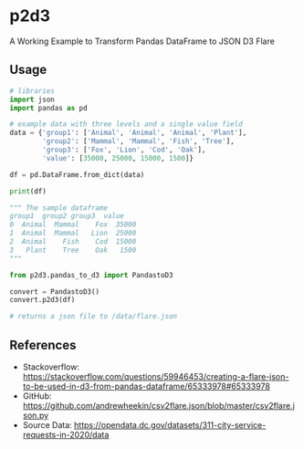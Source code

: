 # p2d3
A Working Example to Transform Pandas DataFrame to JSON D3 Flare

## Usage

```python
# libraries
import json
import pandas as pd

# example data with three levels and a single value field
data = {'group1': ['Animal', 'Animal', 'Animal', 'Plant'],
        'group2': ['Mammal', 'Mammal', 'Fish', 'Tree'],
        'group3': ['Fox', 'Lion', 'Cod', 'Oak'],
        'value': [35000, 25000, 15000, 1500]}

df = pd.DataFrame.from_dict(data)

print(df)

""" The sample dataframe
group1  group2 group3  value
0  Animal  Mammal    Fox  35000
1  Animal  Mammal   Lion  25000
2  Animal    Fish    Cod  15000
3   Plant    Tree    Oak   1500
"""

from p2d3.pandas_to_d3 import PandastoD3

convert = PandastoD3()
convert.p2d3(df)

# returns a json file to /data/flare.json
```

## References
- Stackoverflow: https://stackoverflow.com/questions/59946453/creating-a-flare-json-to-be-used-in-d3-from-pandas-dataframe/65333978#65333978
- GitHub: https://github.com/andrewheekin/csv2flare.json/blob/master/csv2flare.json.py
- Source Data: https://opendata.dc.gov/datasets/311-city-service-requests-in-2020/data
